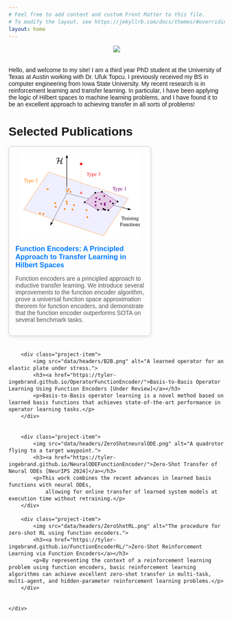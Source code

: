 ```yaml
---
# Feel free to add content and custom Front Matter to this file.
# To modify the layout, see https://jekyllrb.com/docs/themes/#overriding-theme-defaults
layout: home
---
```


<div class="image" style="text-align:center">
        <img src="{{ site.baseurl }}/data/headshot.jpg" width="50%" style="max-width: 50%;">
</div> 
<br />

Hello, and welcome to my site! I am a third year PhD student at the University of Texas at Austin working with Dr. Ufuk Topcu. I previously received my BS in computer engineering from Iowa State University. My recent research is in reinforcement learning and transfer learning. In particular, I have been applying the logic of Hilbert spaces to machine learning problems, and I have found it to be an excellent approach to achieving transfer in all sorts of problems!

<html lang="en">
<head>
    <meta charset="UTF-8">
    <meta name="viewport" content="width=device-width, initial-scale=1.0">
    <title>My Projects</title>
    <style>
        body {
            font-family: Arial, sans-serif;
        }
        .project-list {
            display: flex;
            flex-wrap: wrap;
            gap: 20px;
        }
        .project-item {
            width: 300px;
            border: 1px solid #ccc;
            padding: 15px;
            border-radius: 8px;
            box-shadow: 0 2px 8px rgba(0, 0, 0, 0.1);
        }
        .project-item img {
            width: 100%; /* Make the image fill the container width */
            height: 200px; /* Set a fixed height */
            object-fit: contain; /* Ensures the image scales and crops to fit */
            border-radius: 8px;
        }
        .project-item h3 {
            margin: 10px 0;
        }
        .project-item p {
            color: #555;
        }
        .project-item a {
            text-decoration: none;
            color: #007BFF;
            font-weight: bold;
        }
        .project-item a:hover {
            text-decoration: underline;
        }
    </style>
</head>
<body>
    <h1>Selected Publications</h1>
    <div class="project-list">
        <div class="project-item">
            <img src="data/headers/ICML2025_cover_no_background.png" alt="A geometric characterization of transfer">
            <h3><a href="https://tyler-ingebrand.github.io/FunctionEncoderRL/">Function Encoders: A Principled Approach to Transfer Learning in Hilbert Spaces</a></h3>
            <p> Function encoders are a principled approach to inductive transfer learning. We introduce several improvements to the function encoder algorithm, prove a universal function space approximation theorem for function encoders, and demonstrate that the function encoder outperforms SOTA on several benchmark tasks.</p>
        </div>

        <div class="project-item">
            <img src="data/headers/B2B.png" alt="A learned operator for an elastic plate under stress.">
            <h3><a href="https://tyler-ingebrand.github.io/OperatorFunctionEncoder/">Basis-to-Basis Operator Learning Using Function Encoders [Under Review]</a></h3>
            <p>Basis-to-Basis operator learning is a novel method based on learned basis functions that achieves state-of-the-art performance in operator learning tasks.</p>
        </div>


        <div class="project-item">
            <img src="data/headers/ZeroShotneuralODE.png" alt="A quadrotor flying to a target waypoint.">
            <h3><a href="https://tyler-ingebrand.github.io/NeuralODEFunctionEncoder/">Zero-Shot Transfer of Neural ODEs [NeurIPS 2024]</a></h3>
            <p>This work combines the recent advances in learned basis functions with neural ODEs,
                allowing for online transfer of learned system models at execution time without retraining.</p>
        </div>

        <div class="project-item">
            <img src="data/headers/ZeroShotRL.png" alt="The procedure for zero-shot RL using function encoders.">
            <h3><a href="https://tyler-ingebrand.github.io/FunctionEncoderRL/">Zero-Shot Reinforcement Learning via Function Encoders</a></h3>
            <p>By representing the context of a reinforcement learning problem using function encoders, basic reinforcement learning algorithms can achieve excellent zero-shot transfer in multi-task, multi-agent, and hidden-parameter reinforcement learning problems.</p>
        </div>

        
    </div>
</body>
</html>